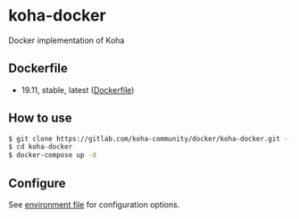 # koha-docker

Docker implementation of Koha

## Dockerfile

* 19.11, stable, latest ([Dockerfile](https://gitlab.com/thekesolutions/koha-docker/-/blob/19.xx/Dockerfile))

## How to use

```bash
$ git clone https://gitlab.com/koha-community/docker/koha-docker.git --depth 1 --branch master
$ cd koha-docker
$ docker-compose up -d
```

## Configure

See [environment file](https://gitlab.com/thekesolutions/koha-docker/-/blob/19.xx/env/defaults.env) for configuration options.
